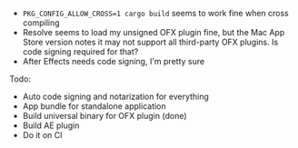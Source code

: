 - `PKG_CONFIG_ALLOW_CROSS=1 cargo build` seems to work fine when cross compiling
- Resolve seems to load my unsigned OFX plugin fine, but the Mac App Store version notes it may not support all third-party OFX plugins. Is code signing required for that?
- After Effects needs code signing, I'm pretty sure

Todo:
- Auto code signing and notarization for everything
- App bundle for standalone application
- Build universal binary for OFX plugin (done)
- Build AE plugin
- Do it on CI